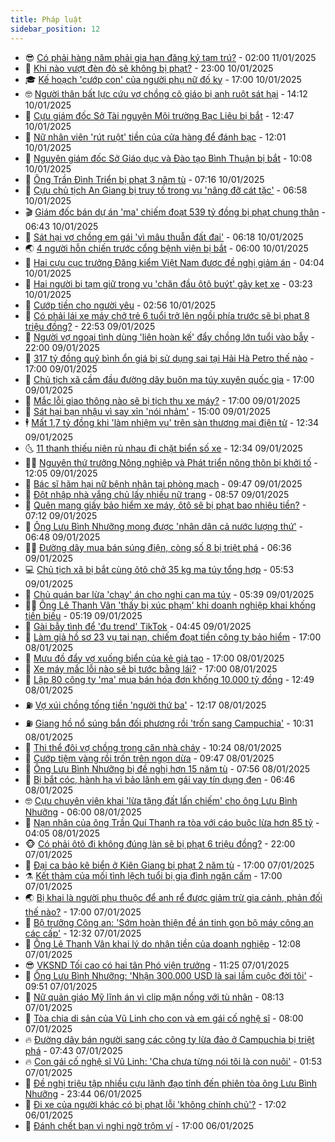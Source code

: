 ```yaml
---
title: Pháp luật
sidebar_position: 12
---
```


<!-- vnexpress-phap-luat:START -->
- 😎 [Có phải hàng năm phải gia hạn đăng ký tạm trú?](https://vnexpress.net/co-phai-hang-nam-phai-gia-han-dang-ky-tam-tru-4837773.html) - 02:00 11/01/2025
- 🥰 [Khi nào vượt đèn đỏ sẽ không bị phạt?](https://vnexpress.net/khi-nao-vuot-den-do-se-khong-bi-phat-4837705.html) - 23:00 10/01/2025
- 🎓 [Kế hoạch &#39;cướp con&#39; của người phụ nữ đố kỵ](https://vnexpress.net/am-muu-cuop-con-cua-nguoi-phu-nu-do-ky-4837880.html) - 17:00 10/01/2025
- 🤓 [Người thân bất lực cứu vợ chồng cô giáo bị anh ruột sát hại](https://vnexpress.net/nguoi-than-bat-luc-cuu-vo-chong-co-giao-bi-anh-ruot-sat-hai-4837899.html) - 14:12 10/01/2025
- 🎊 [Cựu giám đốc Sở Tài nguyên Môi trường Bạc Liêu bị bắt](https://vnexpress.net/cuu-giam-doc-so-tai-nguyen-moi-truong-bac-lieu-bi-bat-4837892.html) - 12:47 10/01/2025
- 🙉 [Nữ nhân viên &#39;rút ruột&#39; tiền của cửa hàng để đánh bạc](https://vnexpress.net/nu-nhan-vien-rut-ruot-tien-cua-cua-hang-de-danh-bac-4837884.html) - 12:01 10/01/2025
- 🤡 [Nguyên giám đốc Sở Giáo dục và Đào tạo Bình Thuận bị bắt](https://vnexpress.net/nguyen-giam-doc-so-giao-duc-va-dao-tao-binh-thuan-bi-bat-4837858.html) - 10:08 10/01/2025
- 🗽 [Ông Trần Đình Triển bị phạt 3 năm tù](https://vnexpress.net/ong-tran-dinh-trien-bi-phat-3-nam-tu-4837765.html) - 07:16 10/01/2025
- 🌋 [Cựu chủ tịch An Giang bị truy tố trong vụ &#39;nâng đỡ cát tặc&#39;](https://vnexpress.net/cuu-chu-tich-an-giang-bi-truy-to-trong-vu-nang-do-cat-tac-4837738.html) - 06:58 10/01/2025
- 🎬 [Giám đốc bán dự án &#39;ma&#39; chiếm đoạt 539 tỷ đồng bị phạt chung thân](https://vnexpress.net/giam-doc-ban-du-an-ma-chiem-doat-539-ty-dong-bi-phat-chung-than-4837755.html) - 06:43 10/01/2025
- 💯 [Sát hại vợ chồng em gái &#39;vì mâu thuẫn đất đai&#39;](https://vnexpress.net/sat-hai-vo-chong-em-gai-vi-mau-thuan-dat-dai-4837761.html) - 06:18 10/01/2025
- 🌏 [4 người hỗn chiến trước cổng bệnh viện bị bắt](https://vnexpress.net/4-nguoi-hon-chien-truoc-cong-benh-vien-bi-bat-4837739.html) - 06:00 10/01/2025
- 🌊 [Hai cựu cục trưởng Đăng kiểm Việt Nam được đề nghị giảm án](https://vnexpress.net/hai-cuu-cuc-truong-dang-kiem-viet-nam-duoc-de-nghi-giam-an-4837672.html) - 04:04 10/01/2025
- 💂 [Hai người bị tạm giữ trong vụ &#39;chặn đầu ôtô buýt&#39; gây kẹt xe](https://vnexpress.net/hai-nguoi-bi-tam-giu-trong-vu-chan-dau-oto-buyt-gay-ket-xe-4837623.html) - 03:23 10/01/2025
- 🎡 [Cướp tiền cho người yêu](https://vnexpress.net/cuop-tien-cho-nguoi-yeu-4837628.html) - 02:56 10/01/2025
- 🫶 [Có phải lái xe máy chở trẻ 6 tuổi trở lên ngồi phía trước sẽ bị phạt 8 triệu đồng?](https://vnexpress.net/co-phai-lai-xe-may-cho-tre-em-ngoi-phia-truoc-se-bi-phat-8-trieu-dong-4837540.html) - 22:53 09/01/2025
- 🐲 [Người vợ ngoại tình dùng &#39;liên hoàn kế&#39; đẩy chồng lớn tuổi vào bẫy](https://vnexpress.net/lien-hoan-ke-du-chong-vao-bay-cua-nguoi-vo-ngoai-tinh-4837500.html) - 22:00 09/01/2025
- 🚀 [317 tỷ đồng quỹ bình ổn giá bị sử dụng sai tại Hải Hà Petro thế nào](https://vnexpress.net/317-ty-dong-quy-binh-on-gia-bi-su-dung-sai-tai-hai-ha-petro-the-nao-4837522.html) - 17:00 09/01/2025
- 🎊 [Chủ tịch xã cầm đầu đường dây buôn ma túy xuyên quốc gia](https://vnexpress.net/chu-tich-xa-cam-dau-duong-day-buon-ma-tuy-xuyen-quoc-gia-4837515.html) - 17:00 09/01/2025
- 🤗 [Mắc lỗi giao thông nào sẽ bị tịch thu xe máy?](https://vnexpress.net/dieu-khien-xe-may-mac-phai-loi-nao-se-bi-tich-thu-xe-4837394.html) - 17:00 09/01/2025
- 🗽 [Sát hại bạn nhậu vì say xỉn &#39;nói nhảm&#39;](https://vnexpress.net/sat-hai-ban-nhau-vi-say-xin-noi-nham-4837519.html) - 15:00 09/01/2025
- 🕴 [Mất 1,7 tỷ đồng khi &#39;làm nhiệm vụ&#39; trên sàn thương mại điện tử](https://vnexpress.net/ong-lao-mat-1-7-ty-dong-khi-lam-nhiem-vu-tren-san-thuong-mai-dien-tu-4837499.html) - 12:34 09/01/2025
- 🌜 [11 thanh thiếu niên rủ nhau đi chặt biển số xe](https://vnexpress.net/11-thanh-thieu-nien-ru-nhau-di-chat-bien-so-xe-4837421.html) - 12:34 09/01/2025
- 🧑‍🏫 [Nguyên thứ trưởng Nông nghiệp và Phát triển nông thôn bị khởi tố](https://vnexpress.net/nguyen-thu-truong-nong-nghiep-va-phat-trien-nong-thon-bi-khoi-to-4837502.html) - 12:05 09/01/2025
- 🦩 [Bác sĩ hãm hại nữ bệnh nhân tại phòng mạch](https://vnexpress.net/bac-si-ham-hai-nu-benh-nhan-tai-phong-mach-4837443.html) - 09:47 09/01/2025
- 💼 [Đột nhập nhà vắng chủ lấy nhiều nữ trang](https://vnexpress.net/dot-nhap-nha-vang-chu-lay-nhieu-nu-trang-4837409.html) - 08:57 09/01/2025
- 💫 [Quên mang giấy bảo hiểm xe máy, ôtô sẽ bị phạt bao nhiêu tiền?](https://vnexpress.net/khong-mua-bao-hiem-xe-may-oto-bat-buoc-se-bi-phat-bao-nhieu-4837308.html) - 07:12 09/01/2025
- 🦅 [Ông Lưu Bình Nhưỡng mong được &#39;nhân dân cả nước lượng thứ&#39;](https://vnexpress.net/ong-luu-binh-nhuong-mong-duoc-nhan-dan-ca-nuoc-luong-thu-4837124.html) - 06:48 09/01/2025
- 🧑‍💻 [Đường dây mua bán súng điện, còng số 8 bị triệt phá](https://vnexpress.net/duong-day-mua-ban-sung-dien-cong-so-8-bi-triet-pha-4837336.html) - 06:36 09/01/2025
- 💻 [Chủ tịch xã bị bắt cùng ôtô chở 35 kg ma túy tổng hợp](https://vnexpress.net/chu-tich-xa-bi-bat-cung-oto-cho-35-kg-ma-tuy-tong-hop-4837326.html) - 05:53 09/01/2025
- 🤠 [Chủ quán bar lừa &#39;chạy&#39; án cho nghi can ma túy](https://vnexpress.net/chu-quan-bar-lua-chay-an-cho-nghi-can-ma-tuy-4837302.html) - 05:39 09/01/2025
- 🧑‍🏫 [Ông Lê Thanh Vân &#39;thấy bị xúc phạm&#39; khi doanh nghiệp khai khống tiền biếu](https://vnexpress.net/ong-le-thanh-van-thay-bi-xuc-pham-khi-doanh-nghiep-khai-khong-tien-bieu-4837283.html) - 05:19 09/01/2025
- 🌈 [Gài bẫy tình để &#39;đu trend&#39; TikTok](https://vnexpress.net/gai-bay-tinh-nguoi-la-de-du-trend-4837296.html) - 04:45 09/01/2025
- 🌮 [Làm giả hồ sơ 23 vụ tai nạn, chiếm đoạt tiền công ty bảo hiểm](https://vnexpress.net/lam-gia-ho-so-23-vu-tai-nan-chiem-doat-tien-cong-ty-bao-hiem-4837099.html) - 17:00 08/01/2025
- 🐲 [Mưu đồ đẩy vợ xuống biển của kẻ giả tạo](https://vnexpress.net/muu-do-day-vo-xuong-bien-cua-ke-gia-tao-4837057.html) - 17:00 08/01/2025
- 🧰 [Xe máy mắc lỗi nào sẽ bị tước bằng lái?](https://vnexpress.net/tu-1-1-2025-xe-may-mac-loi-nao-se-bi-tuoc-quyen-su-dung-bang-lai-4836434.html) - 17:00 08/01/2025
- 💄 [Lập 80 công ty &#39;ma&#39; mua bán hóa đơn khống 10.000 tỷ đồng](https://vnexpress.net/lap-80-cong-ty-ma-mua-ban-hoa-don-khong-10-000-ty-dong-4837097.html) - 12:49 08/01/2025
- ⛽️ [Vợ xúi chồng tống tiền &#39;người thứ ba&#39;](https://vnexpress.net/vo-xui-chong-tong-tien-nguoi-thu-ba-4837098.html) - 12:17 08/01/2025
- ⛽️ [Giang hồ nổ súng bắn đối phương rồi &#39;trốn sang Campuchia&#39;](https://vnexpress.net/giang-ho-no-sung-ban-doi-phuong-roi-tron-sang-campuchia-4837060.html) - 10:31 08/01/2025
- 💂 [Thi thể đôi vợ chồng trong căn nhà cháy](https://vnexpress.net/thi-the-doi-vo-chong-trong-can-nha-chay-4837048.html) - 10:24 08/01/2025
- 🤔 [Cướp tiệm vàng rồi trốn trên ngọn dừa](https://vnexpress.net/cuop-tiem-vang-roi-tron-tren-ngon-dua-4837045.html) - 09:47 08/01/2025
- 🧐 [Ông Lưu Bình Nhưỡng bị đề nghị hơn 15 năm tù](https://vnexpress.net/ong-luu-binh-nhuong-bi-de-nghi-hon-15-nam-tu-4836890.html) - 07:56 08/01/2025
- 🎃 [Bị bắt cóc, hành hạ vì bảo lãnh em gái vay tín dụng đen](https://vnexpress.net/bi-bat-coc-hanh-ha-vi-bao-lanh-em-gai-vay-tin-dung-den-4836929.html) - 06:46 08/01/2025
- 🤓 [Cựu chuyên viên khai &#39;lừa tặng đất lấn chiếm&#39; cho ông Lưu Bình Nhưỡng](https://vnexpress.net/cuu-chuyen-vien-khai-lua-tang-dat-lan-chiem-cho-ong-luu-binh-nhuong-le-thanh-van-4836884.html) - 06:00 08/01/2025
- 💃 [Nạn nhân của ông Trần Quí Thanh ra tòa với cáo buộc lừa hơn 85 tỷ](https://vnexpress.net/nan-nhan-cua-ong-tran-qui-thanh-ra-toa-voi-cao-buoc-lua-hon-85-ty-4836809.html) - 04:05 08/01/2025
- 🐵 [Có phải ôtô đi không đúng làn sẽ bị phạt 6 triệu đồng?](https://vnexpress.net/tu-1-1-2025-oto-va-xe-may-di-khong-dung-lan-duong-bi-phat-bao-nhieu-4836405.html) - 22:00 07/01/2025
- 🤖 [Đại ca bảo kê biển ở Kiên Giang bị phạt 2 năm tù](https://vnexpress.net/dai-ca-bao-ke-bien-o-kien-giang-bi-phat-2-nam-tu-4836678.html) - 17:00 07/01/2025
- ⚗️ [Kết thảm của mối tình lệch tuổi bị gia đình ngăn cấm](https://vnexpress.net/ket-tham-cua-moi-tinh-lech-tuoi-bi-gia-dinh-ngan-cam-4836659.html) - 17:00 07/01/2025
- 🌏 [Bị khai là người phụ thuộc để anh rể được giảm trừ gia cảnh, phản đối thế nào?](https://vnexpress.net/bi-khai-la-nguoi-phu-thuoc-de-anh-re-duoc-giam-tru-gia-canh-phan-doi-the-nao-4835774.html) - 17:00 07/01/2025
- 🦆 [Bộ trưởng Công an: &#39;Sớm hoàn thiện đề án tinh gọn bộ máy công an các cấp&#39;](https://vnexpress.net/bo-truong-cong-an-som-hoan-thien-de-an-tinh-gon-bo-may-cong-an-cac-cap-4836667.html) - 12:32 07/01/2025
- 🐎 [Ông Lê Thanh Vân khai lý do nhận tiền của doanh nghiệp](https://vnexpress.net/ong-le-thanh-van-khai-nhan-tien-cua-doanh-nghiep-de-ho-vui-4836655.html) - 12:08 07/01/2025
- 😎 [VKSND Tối cao có hai tân Phó viện trưởng](https://vnexpress.net/vksnd-toi-cao-co-hai-tan-pho-vien-truong-4836654.html) - 11:25 07/01/2025
- 💪 [Ông Lưu Bình Nhưỡng: &#39;Nhận 300.000 USD là sai lầm cuộc đời tôi&#39;](https://vnexpress.net/ong-luu-binh-nhuong-nhan-300-000-usd-la-sai-lam-cuoc-doi-toi-4836626.html) - 09:51 07/01/2025
- 🤡 [Nữ quản giáo Mỹ lĩnh án vì clip mặn nồng với tù nhân](https://vnexpress.net/nu-quan-giao-linh-an-vi-quay-bang-sex-voi-tu-nhan-4836473.html) - 08:13 07/01/2025
- 🌁 [Tòa chia di sản của Vũ Linh cho con và em gái cố nghệ sĩ](https://vnexpress.net/toa-chia-di-san-cua-vu-linh-cho-con-va-em-gai-co-nghe-si-4836519.html) - 08:00 07/01/2025
- 🔥 [Đường dây bán người sang các công ty lừa đảo ở Campuchia bị triệt phá](https://vnexpress.net/duong-day-ban-nguoi-sang-cac-cong-ty-lua-dao-o-campuchia-bi-triet-pha-4836492.html) - 07:43 07/01/2025
- 🔥 [Con gái cố nghệ sĩ Vũ Linh: &#39;Cha chưa từng nói tôi là con nuôi&#39;](https://vnexpress.net/con-gai-co-nghe-si-vu-linh-cha-chua-tung-noi-toi-la-con-nuoi-4828133.html) - 01:53 07/01/2025
- 👺 [Đề nghị triệu tập nhiều cựu lãnh đạo tỉnh đến phiên tòa ông Lưu Bình Nhưỡng](https://vnexpress.net/de-nghi-trieu-tap-nhieu-cuu-lanh-dao-tinh-den-phien-toa-ong-luu-binh-nhuong-4836301.html) - 23:44 06/01/2025
- 🎊 [Đi xe của người khác có bị phạt lỗi &#39;không chính chủ&#39;?](https://vnexpress.net/lai-xe-khong-chinh-chu-co-bi-xu-phat-khong-4835960.html) - 17:02 06/01/2025
- 🎊 [Đánh chết bạn vì nghi ngờ trộm ví](https://vnexpress.net/danh-chet-ban-vi-nghi-ngo-trom-vi-4836255.html) - 17:00 06/01/2025<!-- vnexpress-phap-luat:END -->
